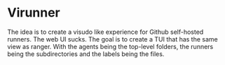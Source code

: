 # Virunner

The idea is to create a visudo like experience for Github self-hosted runners.
The web UI sucks. The goal is to create a TUI that has the same view as ranger.
With the agents being the top-level folders, the runners being the subdirectories
and the labels being the files.
